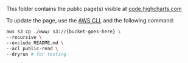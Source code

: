 This folder contains the public page(s) visible at [code.highcharts.com](https://code.highcharts.com)

To update the page, use the [AWS CLI](https://aws.amazon.com/cli/), and the following command:
```sh
aws s3 cp ./www/ s3://{bucket-goes-here} \
--recursive \
--exclude README.md \
--acl public-read \
--dryrun # for testing
```
